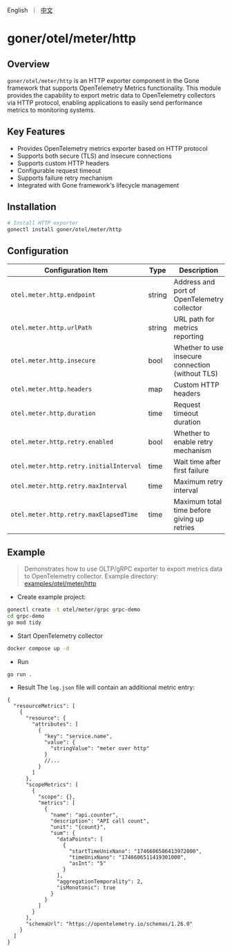 <p>
    English&nbsp ｜&nbsp <a href="README_CN.md">中文</a>
</p>

# goner/otel/meter/http

## Overview

`goner/otel/meter/http` is an HTTP exporter component in the Gone framework that supports OpenTelemetry Metrics functionality. This module provides the capability to export metric data to OpenTelemetry collectors via HTTP protocol, enabling applications to easily send performance metrics to monitoring systems.

## Key Features

- Provides OpenTelemetry metrics exporter based on HTTP protocol
- Supports both secure (TLS) and insecure connections
- Supports custom HTTP headers
- Configurable request timeout
- Supports failure retry mechanism
- Integrated with Gone framework's lifecycle management

## Installation

```bash
# Install HTTP exporter
gonectl install goner/otel/meter/http
```

## Configuration

| Configuration Item         | Type   | Description                      |
|-------------------------|--------|---------------------------------|
| `otel.meter.http.endpoint`              | string | Address and port of OpenTelemetry collector |
| `otel.meter.http.urlPath`               | string | URL path for metrics reporting  |
| `otel.meter.http.insecure`              | bool   | Whether to use insecure connection (without TLS) |
| `otel.meter.http.headers`               | map    | Custom HTTP headers             |
| `otel.meter.http.duration`              | time   | Request timeout duration        |
| `otel.meter.http.retry.enabled`         | bool   | Whether to enable retry mechanism |
| `otel.meter.http.retry.initialInterval` | time   | Wait time after first failure   |
| `otel.meter.http.retry.maxInterval`     | time   | Maximum retry interval          |
| `otel.meter.http.retry.maxElapsedTime`  | time   | Maximum total time before giving up retries |

## Example

> Demonstrates how to use OLTP/gRPC exporter to export metrics data to OpenTelemetry collector.
> Example directory: [examples/otel/meter/http](../../../examples/otel/meter/http)

- Create example project:

```bash
gonectl create -t otel/meter/grpc grpc-demo
cd grpc-demo
go mod tidy
```

- Start OpenTelemetry collector

```bash
docker compose up -d 
```

- Run

```bash
go run .
```

- Result
  The `log.json` file will contain an additional metric entry:

```json5
{
  "resourceMetrics": [
    {
      "resource": {
        "attributes": [
          {
            "key": "service.name",
            "value": {
              "stringValue": "meter over http"
            }
            //...
          }
        ]
      },
      "scopeMetrics": [
        {
          "scope": {},
          "metrics": [
            {
              "name": "api.counter",
              "description": "API call count",
              "unit": "{count}",
              "sum": {
                "dataPoints": [
                  {
                    "startTimeUnixNano": "1746606506413972000",
                    "timeUnixNano": "1746606511419301000",
                    "asInt": "5"
                  }
                ],
                "aggregationTemporality": 2,
                "isMonotonic": true
              }
            }
          ]
        }
      ],
      "schemaUrl": "https://opentelemetry.io/schemas/1.26.0"
    }
  ]
}
```